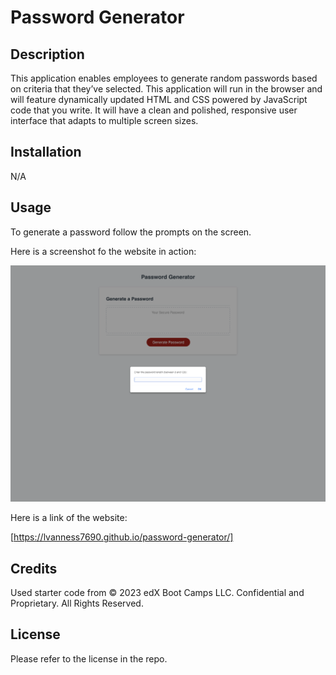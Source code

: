 # Password Generator

## Description

This application enables employees to generate random passwords based on criteria that they’ve selected. This application will run in the browser and will feature dynamically updated HTML and CSS powered by JavaScript code that you write. It will have a clean and polished, responsive user interface that adapts to multiple screen sizes.

## Installation

N/A

## Usage

To generate a password follow the prompts on the screen.

Here is a screenshot fo the website in action:

![alt text](assets/password-generator-demo.png)

Here is a link of the website:

[https://lvanness7690.github.io/password-generator/]

## Credits

Used starter code from © 2023 edX Boot Camps LLC. Confidential and Proprietary. All Rights Reserved.

## License

Please refer to the license in the repo.